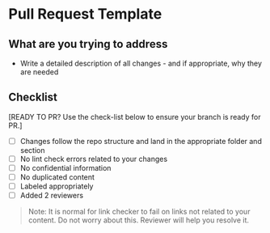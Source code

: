 # Pull Request Template

## What are you trying to address

- Write a detailed description of all changes - and if appropriate, why they are needed


## Checklist

[READY TO PR? Use the check-list below to ensure your branch is ready for PR.]

- [ ] Changes follow the repo structure and land in the appropriate folder and section
- [ ] No lint check errors related to your changes
- [ ] No confidential information
- [ ] No duplicated content
- [ ] Labeled appropriately
- [ ] Added 2 reviewers

> Note: It is normal for link checker to fail on links not related to your content. Do not worry about this. Reviewer will help you resolve it.
